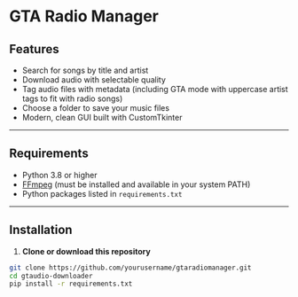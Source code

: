 # GTA Radio Manager


## Features

- Search for songs by title and artist  
- Download audio with selectable quality  
- Tag audio files with metadata (including GTA mode with uppercase artist tags to fit with radio songs)  
- Choose a folder to save your music files  
- Modern, clean GUI built with CustomTkinter  

---

## Requirements

- Python 3.8 or higher  
- [FFmpeg](https://ffmpeg.org/) (must be installed and available in your system PATH)  
- Python packages listed in `requirements.txt`  

---

## Installation

1. **Clone or download this repository**  
```bash
git clone https://github.com/yourusername/gtaradiomanager.git
cd gtaudio-downloader
pip install -r requirements.txt
